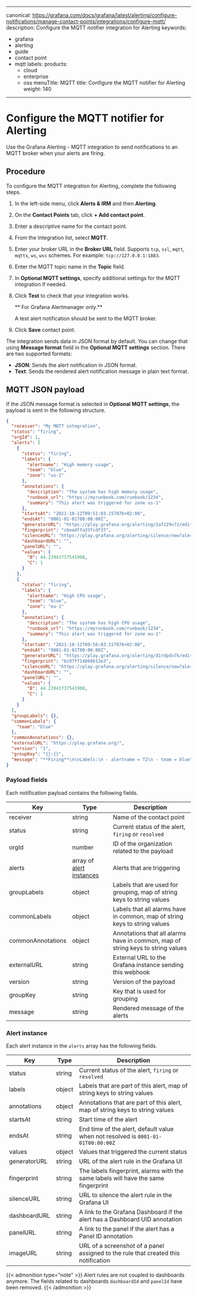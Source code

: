 -----

canonical: https://grafana.com/docs/grafana/latest/alerting/configure-notifications/manage-contact-points/integrations/configure-mqtt/
description: Configure the MQTT notifier integration for Alerting
keywords:

- grafana
- alerting
- guide
- contact point
- mqtt
  labels:
  products:
  - cloud
  - enterprise
  - oss
    menuTitle: MQTT
    title: Configure the MQTT notifier for Alerting
    weight: 140

-----

# Configure the MQTT notifier for Alerting

Use the Grafana Alerting - MQTT integration to send notifications to an MQTT broker when your alerts are firing.

## Procedure

To configure the MQTT integration for Alerting, complete the following steps.

1. In the left-side menu, click **Alerts & IRM** and then **Alerting**.

2. On the **Contact Points** tab, click **+ Add contact point**.

3. Enter a descriptive name for the contact point.

4. From the Integration list, select **MQTT**.

5. Enter your broker URL in the **Broker URL** field. Supports `tcp`, `ssl`, `mqtt`, `mqtts`, `ws`, `wss` schemes. For example: `tcp://127.0.0.1:1883`.

6. Enter the MQTT topic name in the **Topic** field.

7. In **Optional MQTT settings**, specify additional settings for the MQTT integration if needed.

8. Click **Test** to check that your integration works.
   
   \*\* For Grafana Alertmanager only.\*\*
   
   A test alert notification should be sent to the MQTT broker.

9. Click **Save** contact point.

The integration sends data in JSON format by default. You can change that using **Message format** field in the **Optional MQTT settings** section. There are two supported formats:

- **JSON**: Sends the alert notification in JSON format.
- **Text**: Sends the rendered alert notification message in plain text format.

## MQTT JSON payload

If the JSON message format is selected in **Optional MQTT settings**, the payload is sent in the following structure.

``` json
{
  "receiver": "My MQTT integration",
  "status": "firing",
  "orgId": 1,
  "alerts": [
    {
      "status": "firing",
      "labels": {
        "alertname": "High memory usage",
        "team": "blue",
        "zone": "us-1"
      },
      "annotations": {
        "description": "The system has high memory usage",
        "runbook_url": "https://myrunbook.com/runbook/1234",
        "summary": "This alert was triggered for zone us-1"
      },
      "startsAt": "2021-10-12T09:51:03.157076+02:00",
      "endsAt": "0001-01-01T00:00:00Z",
      "generatorURL": "https://play.grafana.org/alerting/1afz29v7z/edit",
      "fingerprint": "c6eadffa33fcdf37",
      "silenceURL": "https://play.grafana.org/alerting/silence/new?alertmanager=grafana&matchers=alertname%3DT2%2Cteam%3Dblue%2Czone%3Dus-1",
      "dashboardURL": "",
      "panelURL": "",
      "values": {
        "B": 44.23943737541908,
        "C": 1
      }
    },
    {
      "status": "firing",
      "labels": {
        "alertname": "High CPU usage",
        "team": "blue",
        "zone": "eu-1"
      },
      "annotations": {
        "description": "The system has high CPU usage",
        "runbook_url": "https://myrunbook.com/runbook/1234",
        "summary": "This alert was triggered for zone eu-1"
      },
      "startsAt": "2021-10-12T09:56:03.157076+02:00",
      "endsAt": "0001-01-01T00:00:00Z",
      "generatorURL": "https://play.grafana.org/alerting/d1rdpdv7k/edit",
      "fingerprint": "bc97ff14869b13e3",
      "silenceURL": "https://play.grafana.org/alerting/silence/new?alertmanager=grafana&matchers=alertname%3DT1%2Cteam%3Dblue%2Czone%3Deu-1",
      "dashboardURL": "",
      "panelURL": "",
      "values": {
        "B": 44.23943737541908,
        "C": 1
      }
    }
  ],
  "groupLabels": {},
  "commonLabels": {
    "team": "blue"
  },
  "commonAnnotations": {},
  "externalURL": "https://play.grafana.org/",
  "version": "1",
  "groupKey": "{}:{}",
  "message": "**Firing**\n\nLabels:\n - alertname = T2\n - team = blue\n - zone = us-1\nAnnotations:\n - description = This is the alert rule checking the second system\n - runbook_url = https://myrunbook.com\n - summary = This is my summary\nSource: https://play.grafana.org/alerting/1afz29v7z/edit\nSilence: https://play.grafana.org/alerting/silence/new?alertmanager=grafana&matchers=alertname%3DT2%2Cteam%3Dblue%2Czone%3Dus-1\n\nLabels:\n - alertname = T1\n - team = blue\n - zone = eu-1\nAnnotations:\nSource: https://play.grafana.org/alerting/d1rdpdv7k/edit\nSilence: https://play.grafana.org/alerting/silence/new?alertmanager=grafana&matchers=alertname%3DT1%2Cteam%3Dblue%2Czone%3Deu-1\n"
}
```

### Payload fields

Each notification payload contains the following fields.

| Key               | Type                                        | Description                                                                     |
| ----------------- | ------------------------------------------- | ------------------------------------------------------------------------------- |
| receiver          | string                                      | Name of the contact point                                                       |
| status            | string                                      | Current status of the alert, `firing` or `resolved`                             |
| orgId             | number                                      | ID of the organization related to the payload                                   |
| alerts            | array of [alert instances](#alert-instance) | Alerts that are triggering                                                      |
| groupLabels       | object                                      | Labels that are used for grouping, map of string keys to string values          |
| commonLabels      | object                                      | Labels that all alarms have in common, map of string keys to string values      |
| commonAnnotations | object                                      | Annotations that all alarms have in common, map of string keys to string values |
| externalURL       | string                                      | External URL to the Grafana instance sending this webhook                       |
| version           | string                                      | Version of the payload                                                          |
| groupKey          | string                                      | Key that is used for grouping                                                   |
| message           | string                                      | Rendered message of the alerts                                                  |

### Alert instance

Each alert instance in the `alerts` array has the following fields.

| Key          | Type   | Description                                                                        |
| ------------ | ------ | ---------------------------------------------------------------------------------- |
| status       | string | Current status of the alert, `firing` or `resolved`                                |
| labels       | object | Labels that are part of this alert, map of string keys to string values            |
| annotations  | object | Annotations that are part of this alert, map of string keys to string values       |
| startsAt     | string | Start time of the alert                                                            |
| endsAt       | string | End time of the alert, default value when not resolved is `0001-01-01T00:00:00Z`   |
| values       | object | Values that triggered the current status                                           |
| generatorURL | string | URL of the alert rule in the Grafana UI                                            |
| fingerprint  | string | The labels fingerprint, alarms with the same labels will have the same fingerprint |
| silenceURL   | string | URL to silence the alert rule in the Grafana UI                                    |
| dashboardURL | string | A link to the Grafana Dashboard if the alert has a Dashboard UID annotation        |
| panelURL     | string | A link to the panel if the alert has a Panel ID annotation                         |
| imageURL     | string | URL of a screenshot of a panel assigned to the rule that created this notification |

{{\< admonition type="note" \>}}
Alert rules are not coupled to dashboards anymore. The fields related to dashboards `dashboardId` and `panelId` have been removed.
{{\< /admonition \>}}
